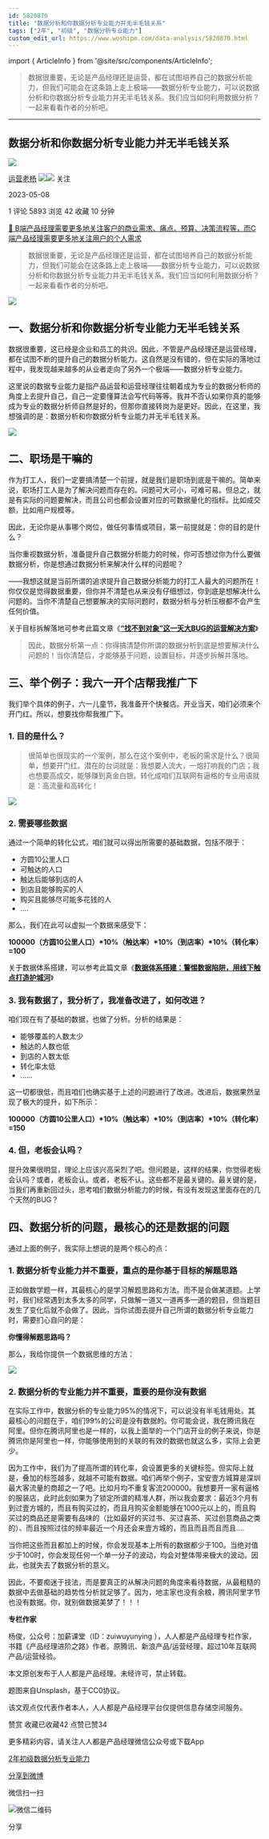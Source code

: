```yaml
---
id: 5820870
title: "数据分析和你数据分析专业能力并无半毛钱关系"
tags: ["2年", "初级", "数据分析专业能力"]
custom_edit_url: https://www.woshipm.com/data-analysis/5820870.html
---
```

import { ArticleInfo } from '@site/src/components/ArticleInfo';

<ArticleInfo
    author="运营老杨"
    authorLink="https://www.woshipm.com/u/60853"
    published="2023-05-08"
    views={5893}
    comments={1}
    collects={42}
/>

> 数据很重要，无论是产品经理还是运营，都在试图培养自己的数据分析能力，但我们可能会在这条路上走上极端——数据分析专业能力，可以说数据分析和你数据分析专业能力并无半毛钱关系。我们应当如何利用数据分析？一起来看看作者的分析吧。

---

## 数据分析和你数据分析专业能力并无半毛钱关系

[![](https://image.woshipm.com/wp-files/2017/01/zh6ctwZgGBK3IZwKKfWA.jpg!/both/72x72)](https://www.woshipm.com/u/60853)

[运营老杨](https://www.woshipm.com/u/60853) ![](https://static.woshipm.com/tag/1121_1@2x.png)![](https://static.woshipm.com/tag/1301_1@2x.png) 关注

2023-05-08

1 评论 5893 浏览 42 收藏 10 分钟

[🔗 B端产品经理需要更多地关注客户的商业需求、痛点、预算、决策流程等，而C端产品经理需要更多地关注用户的个人需求](https://ke.qidianla.com/courses/bcpm)

> 数据很重要，无论是产品经理还是运营，都在试图培养自己的数据分析能力，但我们可能会在这条路上走上极端——数据分析专业能力，可以说数据分析和你数据分析专业能力并无半毛钱关系。我们应当如何利用数据分析？一起来看看作者的分析吧。

![](https://image.woshipm.com/2023/04/13/e5294bba-d9ea-11ed-a8b0-00163e0b5ff3.jpg)

## 一、数据分析和你数据分析专业能力无半毛钱关系

数据很重要，这已经是企业和员工的共识。因此，不管是产品经理还是运营经理，都在试图不断的提升自己的数据分析能力。这自然是没有错的，但在实际的落地过程中，我发现越来越多的从业者走向了另外一个极端——数据分析专业能力。

这里说的数据专业能力是指产品运营和运营经理往往朝着成为专业的数据分析师的角度上去提升自己，自己一定要懂算法会写代码等等。我并不否认如果你真的能够成为专业的数据分析师自然是好的，但那你直接转岗为是更好。因此，在这里，我想强调的是：数据分析和你数据分析专业能力并无半毛钱关系。

![](https://image.woshipm.com/2023/05/07/7690bc34-eca4-11ed-96ae-00163e0b5ff3.png)

## 二、职场是干嘛的

作为打工人，我们一定要搞清楚一个前提，就是我们是职场到底是干嘛的。简单来说，职场打工人是为了解决问题而存在的。问题可大可小，可难可易。但总之，就是有实际的问题要解决，而且公司也都会设置对应的可数据量化的指标。比如成交额，比如用户规模等。

因此，无论你是从事哪个岗位，做任何事情或项目，第一前提就是：你的目的是什么？

当你重视数据分析，准备提升自己数据分析能力的时候，你可否想过你为什么要做数据分析，你是想通过数据分析来解决什么样的问题呢？

——我想这就是当前所谓的追求提升自己数据分析能力的打工人最大的问题所在！你仅仅是觉得数据重要，但你并不清楚也从来没有仔细想过，你到底是想解决什么问题的。当你不清楚自己想要解决的实际问题时，数据分析与分析压根都不会产生任何价值。

关于目标拆解落地可参考此篇文章《**[“找不到对象”这一天大BUG的运营解决方案](https://www.woshipm.com/operate/5744310.html)**》

> 因此，数据分析第一点：你得搞清楚你所谓的数据分析到底是想要解决什么问题的！当你清楚后，才能够基于问题，设置目标，并逐步拆解并落地。

## 三、举个例子：我六一开个店帮我推广下

我们举个具体的例子，六一儿童节，我准备开个快餐店。开业当天，咱们必须来个开门红。所以，想要找你帮我推广下。

### 1\. 目的是什么？

> 很简单也很现实的一个案例，那么在这个案例中，老板的需求是什么？很简单，想要开门红。潜在的台词就是：我想要人流大，一炮打响我的门店；我也想要高成交，能够赚到真金白银。转化成咱们互联网有逼格的专业用语就是：高流量和高转化！

![](https://image.woshipm.com/2023/05/07/5d4dbcec-eca7-11ed-bbb6-00163e0b5ff3.png)

### 2\. 需要哪些数据

通过一个简单的转化公式，咱们就可以得出所需要的基础数据，包括不限于：

*   方圆10公里人口
*   可触达的人口
*   触达后能够到店的人
*   到店且能够购买的人
*   购买且能够尽可能多花钱的人
*   ….

那么，我们在此可以虚拟一个数据来感受下：

**100000（方圆10公里人口）\*10%（触达率）\*10%（到店率）\*10%（转化率）=100**

关于数据体系搭建，可以参考此篇文章《**[数据体系搭建：警惕数据陷阱，用线下触点打造护城河](https://www.woshipm.com/operate/4070364.html)**》

### 3\. 我有数据了，我分析了，我准备改进了，如何改进？

咱们现在有了基础的数据，也做了分析。分析的结果是：

*   能够覆盖的人数太少
*   触达的人数也低
*   到店的人数太低
*   转化率太低
*   ……

这一切都很低，而且咱们也确实基于上述的问题进行了改进。改进后，数据果然呈现了极大的提升，如下所示：

**100000（方圆10公里人口）\*10%（触达率）\*10%（到店率）\*10%（转化率）=150**

### 4\. 但，老板会认吗？

提升效果很明显，理论上应该兴高采烈了吧。但问题是，这样的结果，你觉得老板会认吗？或者，老板会认。或者，老板不认。这些都不是最关键的。最关键的是，当我们再重新回过头，思考咱们数据分析能力的时候，有没有发现这里面存在的几个天然的BUG？

## 四、数据分析的问题，最核心的还是数据的问题

通过上面的例子，我实际上想说的是两个核心的点：

### 1\. 数据分析专业能力并不重要，重点的是你基于目标的解题思路

正如做数学题一样，其最核心的是学习解题思路和方法。而不是会做某道题。上学时，我们经常遇到太多太多的同学，只做解一道又一道再多一道的题目，但当题目发生了变化后就不会做了。因此，当你试图去提升自己所谓的数据分析专业能力时，需要扪心自问的是：

**你懂得解题思路吗？**

那么，我给你提供一个数据思维的方法：

![](https://image.woshipm.com/2023/05/07/57c7a24a-eca9-11ed-8df9-00163e0b5ff3.png)

### 2\. 数据分析的专业能力并不重要，重要的是你没有数据

在实际工作中，数据分析的专业能力95%的情况下，可以说没有半毛钱用处。其最核心的问题在于，咱们99%的公司是没有数据的。你可能会说，我在腾讯我在阿里。但你在腾讯阿里也是一样的，以我上面举的一个门店开业的例子来说，你是腾讯你是阿里也一样，你能够使用到的关联的有效的数据也就这么多，实际上会更少。

因为工作中，我们为了提高所谓的转化率，会设置更多的关键标签。但实际上就是，叠加的标签越多，就越不可能有数据。咱们再举个例子，宝安壹方城算是深圳最大客流量的商超之一了吧。比如月均不重复客流200000。我想要开一家有逼格的服装店，此时此刻如果为了锁定所谓的精准人群，所以我会要求：最近3个月有到过壹方城的，而且有购买过的，而且月购买金额能够在1000元以上的，而且购买过的商品还是需要有品味的（比如最好的买过书、买过喜茶、买过创意商品之类的）、而且按照过往的频率最近一个月还会来壹方城的，而且而且而且而且….

当你把这些而且都加上的时候，你会发现基本上所有的数据都少于100。当绝对值少于100时，你会发现任何一个单一分子的波动，均会对整体带来极大的波动。因此，也就失去了数据分析的意义。

因此，不要痴迷于技法，而是要真正的从解决问题的角度来看待数据，从最粗糙的数据中去做基础的趋势性分析就足够了。因为，地主家也没有余粮，腾讯阿里字节也没有数据。你，就别做数据美梦了！！！

**专栏作家**

杨俊，公众号：加薪课堂（ID：zuiwuyunying ），人人都是产品经理专栏作家，书籍《产品经理进阶之路》作者。原腾讯、新浪产品/运营经理，超过10年互联网产品/运营经验。

本文原创发布于人人都是产品经理。未经许可，禁止转载。

题图来自Unsplash，基于CC0协议。

该文观点仅代表作者本人，人人都是产品经理平台仅提供信息存储空间服务。

赞赏 收藏已收藏42 点赞已赞34

更多精彩内容，请关注人人都是产品经理微信公众号或下载App

[2年](https://www.woshipm.com/tag/2%e5%b9%b4)[初级](https://www.woshipm.com/tag/%e5%88%9d%e7%ba%a7)[数据分析专业能力](https://www.woshipm.com/tag/%e6%95%b0%e6%8d%ae%e5%88%86%e6%9e%90%e4%b8%93%e4%b8%9a%e8%83%bd%e5%8a%9b)

[分享到微博](https://service.weibo.com/share/share.php?appkey=2775287854&title=数据分析和你数据分析专业能力并无半毛钱关系&url=https://www.woshipm.com/data-analysis/5820870.html&pic=https://image.woshipm.com/2023/04/13/e5294bba-d9ea-11ed-a8b0-00163e0b5ff3.jpg)

微信扫一扫

![微信二维码](https://api.pwmqr.com/qrcode/create/?url=https://www.woshipm.com/data-analysis/5820870.html)

分享